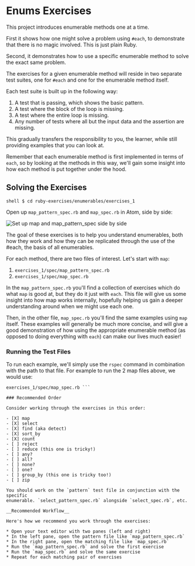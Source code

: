 # Enums Exercises

This project introduces enumerable methods one at a time.

First it shows how one might solve a problem using `#each`, to demonstrate that
there is no magic involved. This is just plain Ruby.

Second, it demonstrates how to use a specific enumerable method to solve the
exact same problem.

The exercises for a given enumerable method will reside in two separate test
suites, one for `#each` and one for the enumerable method itself.

Each test suite is built up in the following way:

1. A test that is passing, which shows the basic pattern.
2. A test where the block of the loop is missing.
3. A test where the entire loop is missing.
4. Any number of tests where all but the input data and the assertion are
   missing.

This gradually transfers the responsibility to you, the learner, while still
providing examples that you can look at.

Remember that each enumerable method is first implemented in terms of `each`,
so by looking at the methods in this way, we'll gain some insight into how each
method is put together under the hood.

## Solving the Exercises

```shell $ cd ruby-exercises/enumerables/exercises_1 ```

Open up `map_pattern_spec.rb` and `map_spec.rb` in Atom, side by side:

![Set up map and map_pattern_spec side by
side](/images/enumerables-setup-map.jpg)

The goal of these exercises is to help you understand enumerables, both how
they work and how they can be replicated through the use of the #each, the
basis of all enumerables.

For each method, there are two files of interest. Let's start with `map`:

1. `exercises_1/spec/map_pattern_spec.rb`
2. `exercises_1/spec/map_spec.rb`

In the `map_pattern_spec.rb` you'll find a collection of exercises which do
what `map` is good at, but they do it just with `each`. This file will give us
some insight into how map works internally, hopefully helping us gain a deeper
understanding around when we might use each one.

Then, in the other file, `map_spec.rb` you'll find the same examples using
`map` itself. These examples will generally be much more concise, and will give
a good demonstration of how using the appropriate enumerable method (as opposed
to doing everything with `each`) can make our lives much easier!

### Running the Test Files

To run each example, we'll simply use the `rspec` command in combination with
the path to that file. For example to run the 2 map files above, we would use:

``` $ rspec exercises_1/spec/map_pattern_spec.rb $ rspec
exercises_1/spec/map_spec.rb ```

### Recommended Order

Consider working through the exercises in this order:

- [X] map
- [X] select
- [X] find (aka detect)
- [X] sort_by
- [X] count
- [ ] reject
- [ ] reduce (this one is tricky!)
- [ ] any?
- [ ] all?
- [ ] none?
- [ ] one?
- [ ] group_by (this one is tricky too!)
- [ ] zip

You should work on the `pattern` test file in conjunction with the specific
enumerable. `select_pattern_spec.rb` alongside `select_spec.rb`, etc.

__Recommended Workflow__

Here's how we recommend you work through the exercises:

* Open your text editor with two panes (left and right)
* In the left pane, open the pattern file like `map_pattern_spec.rb`
* In the right pane, open the matching file like `map_spec.rb`
* Run the `map_pattern_spec.rb` and solve the first exercise
* Run the `map_spec.rb` and solve the same exercise
* Repeat for each matching pair of exercises
